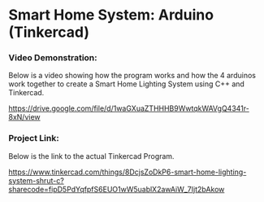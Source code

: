 # Smart Home System: Arduino (Tinkercad)

### Video Demonstration:

Below is a video showing how the program works and how the 4 arduinos work together to create a Smart Home Lighting System using C++ and Tinkercad. 

https://drive.google.com/file/d/1waGXuaZTHHHB9WwtqkWAVgQ4341r-8xN/view 

### Project Link:

Below is the link to the actual Tinkercad Program.

https://www.tinkercad.com/things/8DcjsZoDkP6-smart-home-lighting-system-shrut-c?sharecode=fipD5PdYqfpfS6EUO1wW5uablX2awAiW_7Ijt2bAkow
